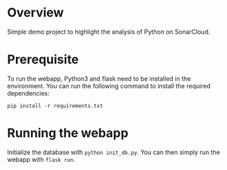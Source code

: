 # Overview

Simple demo project to highlight the analysis of Python on SonarCloud.

# Prerequisite

To run the webapp, Python3 and flask need to be installed in the environment. You can run the following command to install the required dependencies:

```pip install -r requirements.txt```

# Running the webapp

Initialize the database with `python init_db.py`. You can then simply run the webapp with `flask run`.
